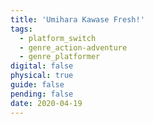 ```yaml
---
title: 'Umihara Kawase Fresh!'
tags:
  - platform_switch
  - genre_action-adventure
  - genre_platformer
digital: false
physical: true
guide: false
pending: false
date: 2020-04-19
---
```

